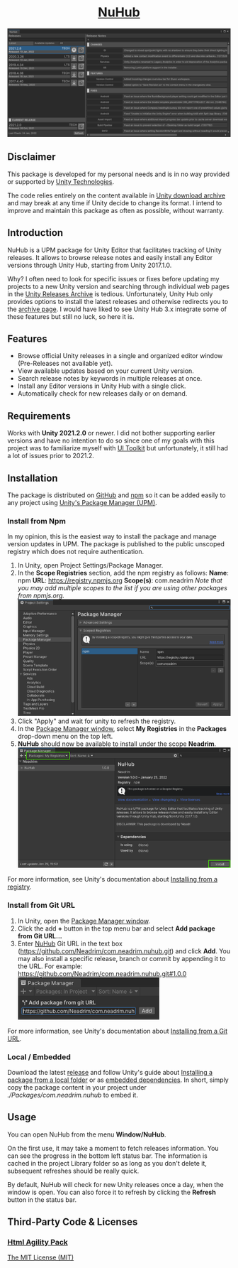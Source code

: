 <h1 align="center">
    <a href="https://github.com/Neadrim/com.neadrim.nuhub">
        NuHub
    </a>
</h1>

![](Documentation~/Images/NuHubPreview.png?raw=true)

## Disclaimer

This package is developed for my personal needs and is in no way provided or supported by [Unity Technologies](https://unity.com/).

The code relies entirely on the content available in [Unity download archive](https://unity3d.com/get-unity/download/archive) and may break at any time if Unity decide to change its format. I intend to improve and maintain this package as often as possible, without warranty.

## Introduction

NuHub is a UPM package for Unity Editor that facilitates tracking of Unity releases. It allows to browse release notes and easily install any Editor versions through Unity Hub, starting from Unity 2017.1.0.

Why? I often need to look for specific issues or fixes before updating my projects to a new Unity version and searching through individual web pages in the [Unity Releases Archive](https://unity3d.com/get-unity/download/archive) is tedious. Unfortunately, Unity Hub only provides options to install the latest releases and otherwise redirects you to the [archive page](https://unity3d.com/get-unity/download/archive). I would have liked to see Unity Hub 3.x integrate some of these features but still no luck, so here it is.

## Features

- Browse official Unity releases in a single and organized editor window (Pre-Releases not available yet).
- View available updates based on your current Unity version.
- Search release notes by keywords in multiple releases at once.
- Install any Editor versions in Unity Hub with a single click.
- Automatically check for new releases daily or on demand.

## Requirements

Works with **Unity 2021.2.0** or newer.
I did not bother supporting earlier versions and have no intention to do so since one of my goals with this project was to familiarize myself with [UI Toolkit](https://docs.unity3d.com/2021.2/Documentation/Manual/UIElements.html) but unfortunately, it still had a lot of issues prior to 2021.2.

## Installation

The package is distributed on [GitHub]() and [npm](https://www.npmjs.com/) so it can be added easily to any project using [Unity's Package Manager (UPM)](https://docs.unity3d.com/2021.2/Documentation/Manual/Packages.html).

### Install from Npm

In my opinion, this is the easiest way to install the package and manage version updates in UPM. The package is published to the public unscoped registry which does not require authentication.

1. In Unity, open Project Settings/Package Manager.
2. In the **Scope Registries** section, add the npm registry as follows:
**Name**: npm
**URL**: https://registry.npmjs.org
**Scope(s)**: com.neadrim
*Note that you may add multiple scopes to the list if you are using other packages from npmjs.org.*
![](Documentation~/Images/NpmScopeSettings.png?raw=true)
3. Click "Apply" and wait for unity to refresh the registry.
4. In the [Package Manager window](https://docs.unity3d.com/2021.2/Documentation/Manual/upm-ui.html), select **My Registries** in the **Packages** drop-down menu on the top left.
5. **NuHub** should now be available to install under the scope **Neadrim**.
![](Documentation~/Images/MyRegistriesInstall.png?raw=true)

For more information, see Unity's documentation about [Installing from a registry](https://docs.unity3d.com/2021.2/Documentation/Manual/upm-ui-install.html).

### Install from Git URL

1. In Unity, open the [Package Manager window](https://docs.unity3d.com/2021.2/Documentation/Manual/upm-ui.html).
2. Click the add **+** button in the top menu bar and select **Add package from Git URL...**
3. Enter [NuHub](https://github.com/Neadrim/com.neadrim.nuhub) Git URL in the text box (https://github.com/Neadrim/com.neadrim.nuhub.git) and click **Add**.
You may also install a specific release, branch or commit by appending it to the URL.
For example: https://github.com/Neadrim/com.neadrim.nuhub.git#1.0.0
![](Documentation~/Images/GitHubSettings.png?raw=true)

For more information, see Unity's documentation about [Installing from a Git URL](https://docs.unity3d.com/2021.2/Documentation/Manual/upm-ui-giturl.html).

### Local / Embedded

Download the latest [release](https://github.com/Neadrim/com.neadrim.nuhub/releases) and follow Unity's guide about [Installing a package from a local folder](https://docs.unity3d.com/2021.2/Documentation/Manual/upm-ui-local.html) or as [embedded dependencies](https://docs.unity3d.com/2021.2/Documentation/Manual/upm-embed.html). In short, simply copy the package content in your project under *./Packages/com.neadrim.nuhub* to embed it.

## Usage

You can open NuHub from the menu **Window/NuHub**.

On the first use, it may take a moment to fetch releases information. You can see the progress in the bottom left status bar. The information is cached in the project Library folder so as long as you don't delete it, subsequent refreshes should be really quick.

By default, NuHub will check for new Unity releases once a day, when the window is open. You can also force it to refresh by clicking the **Refresh** button in the status bar.

## Third-Party Code & Licenses

### [Html Agility Pack](https://github.com/zzzprojects/html-agility-pack)

[The MIT License (MIT)](Editor/lib/htmlagilitypack/LICENSE.md)